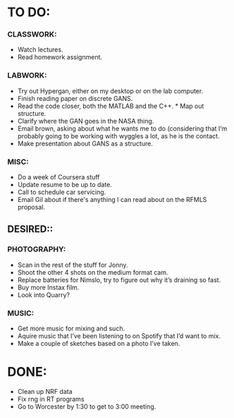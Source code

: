# TO DO:
### CLASSWORK:
* Watch lectures.
* Read homework assignment.
### LABWORK:
* Try out Hypergan, either on my desktop or on the lab computer.
* Finish reading paper on discrete GANS.
* Read the code closer, both the MATLAB and the C++.
      * Map out structure.
* Clarify where the GAN goes in the NASA thing.
* Email brown, asking about what he wants me to do (considering that I’m probably going to be working with wyggles a lot, as he is the contact. 
* Make presentation about GANS as a structure.
### MISC:
* Do a week of Coursera stuff
* Update resume to be up to date.
* Call to schedule car servicing.
* Email Gil about if there's anything I can read about on the RFMLS proposal.
## DESIRED::
### PHOTOGRAPHY:
* Scan in the rest of the stuff for Jonny.
* Shoot the other 4 shots on the medium format cam.
* Replace batteries for Nimslo, try to figure out why it’s draining so fast.
* Buy more Instax film.
* Look into Quarry?
### MUSIC:
* Get more music for mixing and such.
* Aquire music that I’ve been listening to on Spotify that I’d want to mix.
* Make a couple of sketches based on a photo I’ve taken.
# DONE:
* Clean up NRF data
* Fix rng in RT programs
* Go to Worcester by 1:30 to get to 3:00 meeting.
